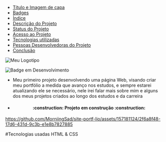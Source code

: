* [Título e Imagem de capa](#Título-e-Imagem-de-capa)
* [Badges](#badges)
* [Índice](#índice)
* [Descrição do Projeto](#descrição-do-projeto)
* [Status do Projeto](#status-do-Projeto)
* [Acesso ao Projeto](#acesso-ao-projeto)
* [Tecnologias utilizadas](#tecnologias-utilizadas)
* [Pessoas Desenvolvedoras do Projeto](#pessoas-desenvolvedoras)
* [Conclusão](#conclusão)


![Meu Logotipo](https://github.com/MorniingSad/site-portf-lio/assets/157181124/4180bbf4-a3d1-4527-9040-ceb441bbbe0c)


![Badge em Desenvolvimento](http://img.shields.io/static/v1?label=STATUS&message=EM%20DESENVOLVIMENTO&color=GREEN&style=for-the-badge)


* Meu primeiro projeto desenvolvendo uma página Web, visando criar meu portfólio a medida que avanço nos estudos, e sempre estarei atualizando ele se necessário, nele irei falar mais sobre mim e alguns dos meus projetos criados ao longo dos estudos e da carreira

* <h4 align="center"> 
    :construction:  Projeto em construção  :construction:
</h4>





https://github.com/MorniingSad/site-portf-lio/assets/157181124/2f6a8f48-17d6-431d-9c3b-e1e8b7827885



#Tecnologias usadas
HTML &
CSS
